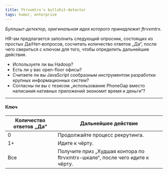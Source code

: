 ```yaml
---
title: ftrvxmtrx's bullshit-detector
tags: humor, enterprise
---
```


*Буллшыт-детектор, оригинальная идея которого принадлежит ftrvxmtrx.*

HR-ам предлагается заполнить следующий опросник, состоящих из простых
Да/Нет-вопросов, сосчитать количество ответов „Да“, после чего свериться
с ключом для того, чтобы определить дальнейшие действия.

* Используете ли вы Hadoop?
* Есть ли у вас open-floor офисы?
* Считаете ли вы JavaScript сообразным инструментом разработки крупных информационных систем?
* Согласны ли вы с тезисом „использование PhoneGap вместо написания нативных приложений экономит время и деньги“?

---

#### Ключ

| Количество ответов „Да“ | Дальнейшее действие                                                          |
|-------------------------|------------------------------------------------------------------------------|
| 0                       | Продолжайте процесс рекрутинга.                                              |
| 1<span id="n-1">+</span> | Идите к чёрту.                                                               |
| <span id="n">Все</span> | Получите приз „Худшая контoра по ftrvxmtrx-шкале“, после чего идите к чёрту.

<script>
  var itemCount = document.getElementsByTagName('li').length
  document.getElementById('n-1').innerHTML = '-' + (itemCount - 1)
  document.getElementById('n').innerHTML   = '' + itemCount
</script>

